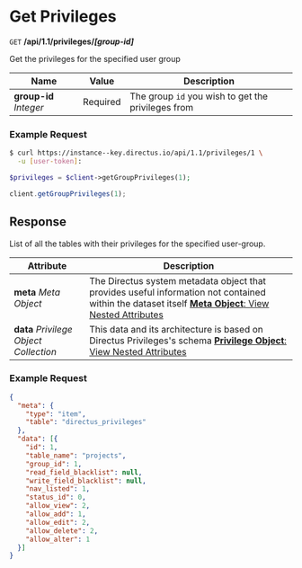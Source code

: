 # Get Privileges

<span class="request">`GET` **/api/1.1/privileges/_[group-id]_**</span>

<span class="description">Get the privileges for the specified user group</span>

<span class="arguments">Name</span> | Value | Description
------------------ | ----- | -----------
**group-id** _Integer_  |  <span class="required">Required</span>  |  The group `id` you wish to get the privileges from

### Example Request

```bash
$ curl https://instance--key.directus.io/api/1.1/privileges/1 \
  -u [user-token]:
```

```php
$privileges = $client->getGroupPrivileges(1);
```

```javascript
client.getGroupPrivileges(1);
```

## Response

List of all the tables with their privileges for the specified user-group.

<span class="attributes">Attribute</span> | Description
-------|------------
**meta** _Meta Object_ | The Directus system metadata object that provides useful information not contained within the dataset itself [**Meta Object**: View Nested Attributes](/overview/objects-model.md#meta-object)
<span class="custom">**data**</span> _Privilege Object Collection_ | <span class="custom">This data and its architecture is based on Directus Privileges's schema</span> [**Privilege Object**: View Nested Attributes](/overview/objects-model.md#privilege-object)

### Example Request

```json
{
  "meta": {
    "type": "item",
    "table": "directus_privileges"
  },
  "data": [{
    "id": 1,
    "table_name": "projects",
    "group_id": 1,
    "read_field_blacklist": null,
    "write_field_blacklist": null,
    "nav_listed": 1,
    "status_id": 0,
    "allow_view": 2,
    "allow_add": 1,
    "allow_edit": 2,
    "allow_delete": 2,
    "allow_alter": 1
  }]
}
```
